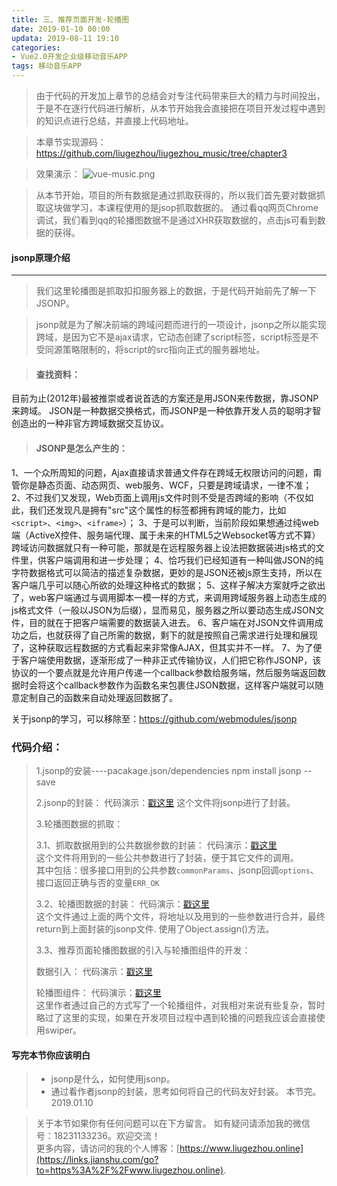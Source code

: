 ```yaml
---
title: 三、推荐页面开发-轮播图
date: 2019-01-10 00:00
updata: 2019-08-11 19:10
categories:
- Vue2.0开发企业级移动音乐APP
tags: 移动音乐APP
---
```

>由于代码的开发加上章节的总结会对专注代码带来巨大的精力与时间投出，于是不在逐行代码进行解析，从本节开始我会直接把在项目开发过程中遇到的知识点进行总结，并直接上代码地址。

>本章节实现源码：
https://github.com/liugezhou/liugezhou_music/tree/chapter3

>效果演示：
![vue-music.png](http://img.liugezhou.online/Vue2-03.png)
<!--more-->
> 从本节开始，项目的所有数据是通过抓取获得的，所以我们首先要对数据抓取这块做学习，本课程使用的是jsop抓取数据的。
> 通过看qq网页Chrome调试，我们看到qq的轮播图数据不是通过XHR获取数据的，点击js可看到数据的获得。

#### jsonp原理介绍
---
>我们这里轮播图是抓取扣扣服务器上的数据，于是代码开始前先了解一下JSONP。

>jsonp就是为了解决前端的跨域问题而进行的一项设计，jsonp之所以能实现跨域，是因为它不是ajax请求，它动态创建了script标签，script标签是不受同源策略限制的，将script的src指向正式的服务器地址。

>#### 查找资料：
目前为止(2012年)最被推崇或者说首选的方案还是用JSON来传数据，靠JSONP来跨域。
JSON是一种数据交换格式，而JSONP是一种依靠开发人员的聪明才智创造出的一种非官方跨域数据交互协议。

>#### JSONP是怎么产生的：
1、一个众所周知的问题，Ajax直接请求普通文件存在跨域无权限访问的问题，甭管你是静态页面、动态网页、web服务、WCF，只要是跨域请求，一律不准；
2、不过我们又发现，Web页面上调用js文件时则不受是否跨域的影响（不仅如此，我们还发现凡是拥有"src"这个属性的标签都拥有跨域的能力，比如`<script>`、`<img>`、`<iframe>`）；
3、于是可以判断，当前阶段如果想通过纯web端（ActiveX控件、服务端代理、属于未来的HTML5之Websocket等方式不算）跨域访问数据就只有一种可能，那就是在远程服务器上设法把数据装进js格式的文件里，供客户端调用和进一步处理；
4、恰巧我们已经知道有一种叫做JSON的纯字符数据格式可以简洁的描述复杂数据，更妙的是JSON还被js原生支持，所以在客户端几乎可以随心所欲的处理这种格式的数据；
5、这样子解决方案就呼之欲出了，web客户端通过与调用脚本一模一样的方式，来调用跨域服务器上动态生成的js格式文件（一般以JSON为后缀），显而易见，服务器之所以要动态生成JSON文件，目的就在于把客户端需要的数据装入进去。
6、客户端在对JSON文件调用成功之后，也就获得了自己所需的数据，剩下的就是按照自己需求进行处理和展现了，这种获取远程数据的方式看起来非常像AJAX，但其实并不一样。
7、为了便于客户端使用数据，逐渐形成了一种非正式传输协议，人们把它称作JSONP，该协议的一个要点就是允许用户传递一个callback参数给服务端，然后服务端返回数据时会将这个callback参数作为函数名来包裹住JSON数据，这样客户端就可以随意定制自己的函数来自动处理返回数据了。

关于jsonp的学习，可以移除至：https://github.com/webmodules/jsonp

### 代码介绍：
> 1.jsonp的安装----pacakage.json/dependencies
>     npm install jsonp --save
> 
> 2.jsonp的封装：
> 代码演示：[戳这里](https://github.com/liugezhou/liugezhou_music/blob/chapter3/src/common/js/jsonp.js)
> 这个文件将jsonp进行了封装。
> 
> 3.轮播图数据的抓取：
> 
> 3.1、抓取数据用到的公共数据参数的封装：
> 代码演示：[戳这里](https://github.com/liugezhou/liugezhou_music/blob/chapter3/src/api/config.js)  
> 这个文件将用到的一些公共参数进行了封装，便于其它文件的调用。  
> 其中包括：很多接口用到的公共参数`commonParams`、jsonp回调`options`、接口返回正确与否的变量`ERR_OK`
> 
> 3.2、轮播图数据的封装：
> 代码演示：[戳这里](https://github.com/liugezhou/liugezhou_music/blob/chapter3/src/api/recommend.js)  
> 这个文件通过上面的两个文件，将地址以及用到的一些参数进行合并，最终return到上面封装的jsonp文件.
> 使用了Object.assign()方法。
> 
> 3.3、推荐页面轮播图数据的引入与轮播图组件的开发：
> 
>数据引入：
>代码演示：[戳这里](https://github.com/liugezhou/liugezhou_music/blob/chapter3/src/components/recommend/recommend.vue)
>
>轮播图组件：
>代码演示：[戳这里](https://github.com/liugezhou/liugezhou_music/blob/chapter3/src/base/slider/slider.vue)  
>这里作者通过自己的方式写了一个轮播组件，对我相对来说有些复杂，暂时略过了这里的实现，如果在开发项目过程中遇到轮播的问题我应该会直接使用swiper。


#### 写完本节你应该明白
>+ jsonp是什么，如何使用jsonp。 
>+ 通过看作者jsonp的封装，思考如何将自己的代码友好封装。
本节完。
2019.01.10

>关于本节如果你有任何问题可以在下方留言。
>如有疑问请添加我的微信号：18231133236。欢迎交流！  
>更多内容，请访问的我的个人博客：[https://www.liugezhou.online](https://links.jianshu.com/go?to=https%3A%2F%2Fwww.liugezhou.online).
